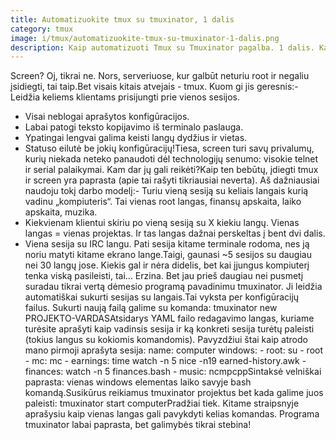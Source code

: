 ```yaml
---
title: Automatizuokite tmux su tmuxinator, 1 dalis
category: tmux
image: i/tmux/automatizuokite-tmux-su-tmuxinator-1-dalis.png
description: Kaip automatizuoti Tmux su Tmuxinator pagalba. 1 dalis. Kas yra šie du įrankiai ir kaip jie padeda darbui terminale?
---
```


Screen? Oj, tikrai ne. Nors, serveriuose, kur galbūt neturiu root ir negaliu įsidiegti, tai taip.Bet visais kitais atvejais - tmux. Kuom gi jis geresnis:-   Leidžia keliems klientams prisijungti prie vienos sesijos.
-   Visai neblogai aprašytos konfigūracijos.
-   Labai patogi teksto kopijavimo iš terminalo paslauga.
-   Ypatingai lengvai galima keisti langų dydžius ir vietas.
-   Statuso eilutė be jokių konfigūracijų!Tiesa, screen turi savų privalumų, kurių niekada neteko panaudoti dėl technologijų senumo: visokie telnet ir serial palaikymai. Kam dar jų gali reikėti?Kaip ten bebūtų, įdiegti tmux ir screen yra paprasta (apie tai rašyti tikriausiai neverta). Aš dažniausiai naudoju tokį darbo modelį:-   Turiu vieną sesiją su keliais langais kurią vadinu „kompiuteris“. Tai vienas root langas, finansų apskaita, laiko apskaita, muzika.
-   Kiekvienam klientui skiriu po vieną sesiją su X kiekiu langų. Vienas langas = vienas projektas. Ir tas langas dažnai perskeltas į bent dvi dalis.
-   Viena sesija su IRC langu. Pati sesija kitame terminale rodoma, nes ją noriu matyti kitame ekrano lange.Taigi, gaunasi ~5 sesijos su daugiau nei 30 langų jose. Kiekis gal ir nėra didelis, bet kai įjungus kompiuterį tenka viską pasileisti, tai... Erzina. Bet jau prieš daugiau nei pusmetį suradau tikrai vertą dėmesio programą pavadinimu tmuxinator. Ji leidžia automatiškai sukurti sesijas su langais.Tai vyksta per konfigūracijų failus. Sukurti naują failą galime su komanda:    tmuxinator new PROJEKTO-VARDASAtsidarys YAML failo redagavimo langas, kuriame turėsite aprašyti kaip vadinsis sesija ir ką konkreti sesija turėtų paleisti (tokius langus su kokiomis komandomis). Pavyzdžiui štai kaip atrodo mano pirmoji aprašyta sesija:    name: computer
    windows:
        - root: su - root
        - mc: mc
        - earnings: time watch -n 5 nice -n19 earned-history.awk
        - finances: watch -n 5 finances.bash
        - music: ncmpcppSintaksė velniškai paprasta: vienas windows elementas laiko savyje bash komandą.Susikūrus reikiamus tmuxinator projektus bet kada galime juos paleisti:    tmuxinator start computerPradžiai tiek. Kitame straipsnyje aprašysiu kaip vienas langas gali pavykdyti kelias komandas. Programa tmuxinator labai paprasta, bet galimybės tikrai stebina!
